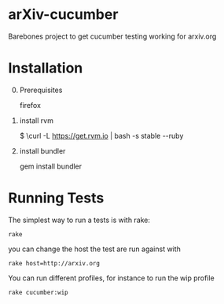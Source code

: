 arXiv-cucumber
==============

Barebones project to get cucumber testing working for arxiv.org

Installation
============

0) Prerequisites 

    firefox

1) install rvm

    $ \curl -L https://get.rvm.io | bash -s stable --ruby

2) install bundler

    gem install bundler
    
Running Tests
=============

The simplest way to run a tests is with rake:

    rake
   
you can change the host the test are run against with

    rake host=http://arxiv.org
    
You can run different profiles, for instance to run the wip profile

    rake cucumber:wip
   
